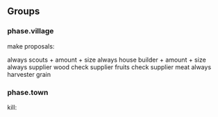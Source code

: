 

## Groups

### phase.village

make proposals:

  always scouts + amount + size
  always house builder + amount + size
  always supplier wood
  check supplier fruits
  check supplier meat
  always harvester grain

### phase.town

  kill: 
